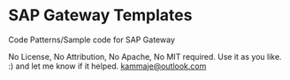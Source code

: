 # SAP Gateway Templates
Code Patterns/Sample code for SAP Gateway

No License, No Attribution, No Apache, No MIT required. Use it as you like. :) and let me know if it helped. kammaje@outlook.com

